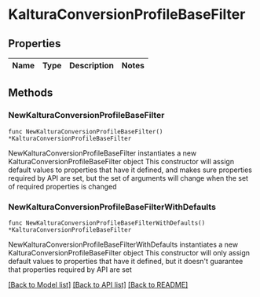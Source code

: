 # KalturaConversionProfileBaseFilter

## Properties

Name | Type | Description | Notes
------------ | ------------- | ------------- | -------------

## Methods

### NewKalturaConversionProfileBaseFilter

`func NewKalturaConversionProfileBaseFilter() *KalturaConversionProfileBaseFilter`

NewKalturaConversionProfileBaseFilter instantiates a new KalturaConversionProfileBaseFilter object
This constructor will assign default values to properties that have it defined,
and makes sure properties required by API are set, but the set of arguments
will change when the set of required properties is changed

### NewKalturaConversionProfileBaseFilterWithDefaults

`func NewKalturaConversionProfileBaseFilterWithDefaults() *KalturaConversionProfileBaseFilter`

NewKalturaConversionProfileBaseFilterWithDefaults instantiates a new KalturaConversionProfileBaseFilter object
This constructor will only assign default values to properties that have it defined,
but it doesn't guarantee that properties required by API are set


[[Back to Model list]](../README.md#documentation-for-models) [[Back to API list]](../README.md#documentation-for-api-endpoints) [[Back to README]](../README.md)


